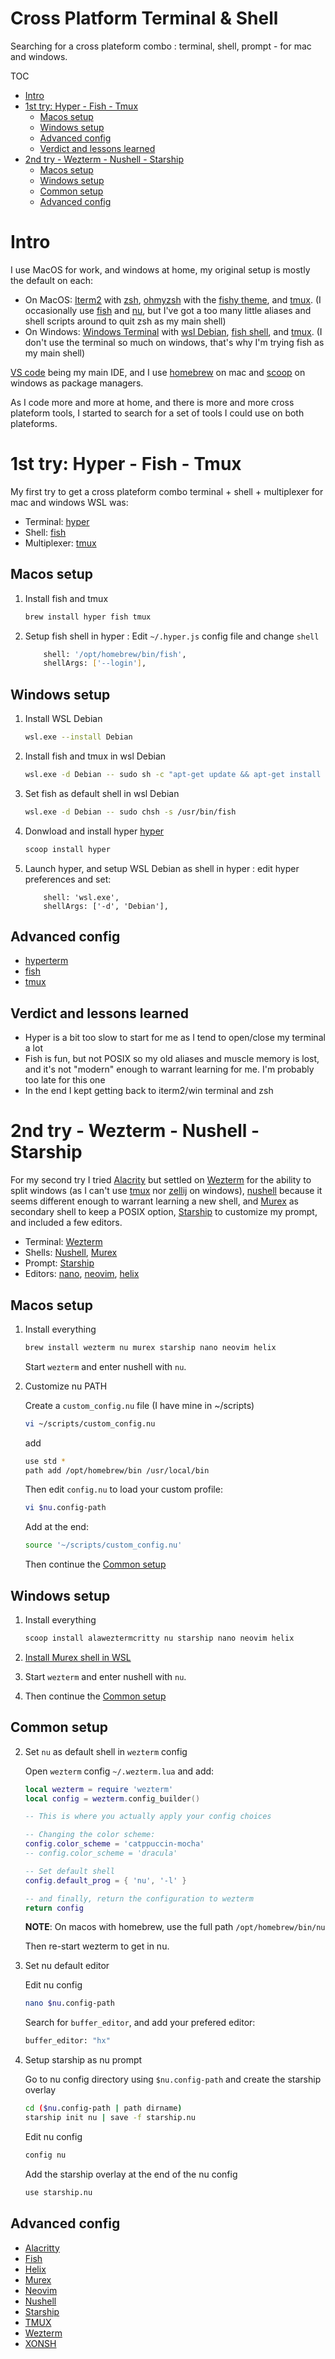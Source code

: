 # Cross Platform Terminal & Shell <!-- omit in toc -->
Searching for a cross plateform combo : terminal, shell, prompt - for mac and windows.

TOC
- [Intro](#intro)
- [1st try: Hyper - Fish - Tmux](#1st-try-hyper---fish---tmux)
	- [Macos setup](#macos-setup)
	- [Windows setup](#windows-setup)
	- [Advanced config](#advanced-config)
	- [Verdict and lessons learned](#verdict-and-lessons-learned)
- [2nd try - Wezterm - Nushell - Starship](#2nd-try---wezterm---nushell---starship)
	- [Macos setup](#macos-setup-1)
	- [Windows setup](#windows-setup-1)
	- [Common setup](#common-setup)
	- [Advanced config](#advanced-config-1)

# Intro

I use MacOS for work, and windows at home, my original setup is mostly the default on each:

- On MacOS: [Iterm2](https://iterm2.com/) with [zsh](https://www.zsh.org/), [ohmyzsh](https://ohmyz.sh/) with the [fishy theme](https://github.com/ohmyzsh/ohmyzsh/wiki/Themes#fishy), and [tmux](https://github.com/tmux/tmux/wiki). (I occasionally use [fish](https://fishshell.com/) and [nu](https://www.nushell.sh/), but I've got a too many little aliases and shell scripts around to quit zsh as my main shell)
- On Windows: [Windows Terminal](https://aka.ms/terminal) with [wsl Debian](https://wiki.debian.org/InstallingDebianOn/Microsoft/Windows/SubsystemForLinux), [fish shell](https://fishshell.com/), and [tmux](https://github.com/tmux/tmux/wiki). (I don't use the terminal so much on windows, that's why I'm trying fish as my main shell)

[VS code](https://code.visualstudio.com/) being my main IDE, and I use [homebrew](https://brew.sh/) on mac and [scoop](https://scoop.sh/) on windows as package managers.

As I code more and more at home, and there is more and more cross plateform tools, I started to search for a set of tools I could use on both plateforms.

# 1st try: Hyper - Fish - Tmux

My first try to get a cross plateform combo terminal + shell + multiplexer for mac and windows WSL was:

- Terminal: [hyper](https://hyper.is/)
- Shell: [fish](https://fishshell.com/)
- Multiplexer: [tmux](https://github.com/tmux/tmux/wiki)

## Macos setup

1. Install fish and tmux
	```sh
	brew install hyper fish tmux
	```
2. Setup fish shell in hyper : Edit `~/.hyper.js` config file and change `shell`
	```sh
		shell: '/opt/homebrew/bin/fish',
		shellArgs: ['--login'],
	```

## Windows setup

1. Install WSL Debian
	```sh
	wsl.exe --install Debian
	```
1. Install fish and tmux in wsl Debian
	```sh
	wsl.exe -d Debian -- sudo sh -c "apt-get update && apt-get install fish tmux"
	```
1. Set fish as default shell in wsl Debian
	```sh
	wsl.exe -d Debian -- sudo chsh -s /usr/bin/fish
	```
1. Donwload and install hyper [hyper](https://hyper.is/)
	```sh
	scoop install hyper
	```
1. Launch hyper, and setup WSL Debian as shell in hyper : edit hyper preferences and set:
	```
		shell: 'wsl.exe',
		shellArgs: ['-d', 'Debian'],
	```

## Advanced config

- [hyperterm](./advanced_configs/hyperterm.md)
- [fish](./advanced_configs/fish.md)
- [tmux](./advanced_configs/tmux.md)

## Verdict and lessons learned
- Hyper is a bit too slow to start for me as I tend to open/close my terminal a lot
- Fish is fun, but not POSIX so my old aliases and muscle memory is lost, and it's not "modern" enough to warrant learning for me. I'm probably too late for this one
- In the end I kept getting back to iterm2/win terminal and zsh

# 2nd try - Wezterm - Nushell - Starship

For my second try I tried [Alacrity](https://alacritty.org/) but settled on [Wezterm](https://wezfurlong.org/wezterm/index.html) for the ability to split windows (as I can't use [tmux](https://github.com/tmux/tmux/wiki) nor [zellij](https://zellij.dev/) on windows), [nushell](https://www.nushell.sh/) because it seems different enough to warrant learning a new shell, and [Murex](https://murex.rocks/) as secondary shell to keep a POSIX option, [Starship](https://starship.rs/) to customize my prompt, and included a few editors.

- Terminal: [Wezterm](https://wezfurlong.org/wezterm/index.html)
- Shells: [Nushell](https://www.nushell.sh/), [Murex](https://murex.rocks/)
- Prompt: [Starship](https://starship.rs/)
- Editors: [nano](https://www.nano-editor.org/), [neovim](https://neovim.io/), [helix](https://helix-editor.com/)
  
## Macos setup

1. Install everything

	```sh
	brew install wezterm nu murex starship nano neovim helix
	```
	Start `wezterm` and enter nushell with `nu`.

2. Customize nu PATH

	Create a `custom_config.nu` file (I have mine in ~/scripts)
	```sh
	vi ~/scripts/custom_config.nu
	```
	add
	```sh
	use std *
	path add /opt/homebrew/bin /usr/local/bin
	```
	
	Then edit `config.nu` to load your custom profile:
	```sh
	vi $nu.config-path
	```
	
	Add at the end:
	```sh
	source '~/scripts/custom_config.nu' 
	```
	Then continue the [Common setup](#common-setup)
 	
## Windows setup

1. Install everything
   
	```sh
	scoop install alaweztermcritty nu starship nano neovim helix
	```

2. [Install Murex shell in WSL](./advanced_configs/murex.md#windows-with-wsl)

3. Start `wezterm` and enter nushell with `nu`.

4. Then continue the [Common setup](#common-setup)

## Common setup

2. Set `nu` as default shell in `wezterm` config
   
	Open `wezterm` config `~/.wezterm.lua` and add:

	```lua
	local wezterm = require 'wezterm'
	local config = wezterm.config_builder()

	-- This is where you actually apply your config choices

	-- Changing the color scheme:
	config.color_scheme = 'catppuccin-mocha'
	-- config.color_scheme = 'dracula'

	-- Set default shell
	config.default_prog = { 'nu', '-l' }

	-- and finally, return the configuration to wezterm
	return config
	```

	**NOTE**: On macos with homebrew, use the full path `/opt/homebrew/bin/nu`

	Then re-start wezterm to get in nu.

3. Set nu default editor
   
	Edit nu config
	```sh
	nano $nu.config-path
	```
	Search for `buffer_editor`, and add your prefered editor:
	```sh
	buffer_editor: "hx" 
	```
 
4. Setup starship as nu prompt
  
  	Go to nu config directory using `$nu.config-path` and create the starship overlay
	```sh
	cd ($nu.config-path | path dirname)
	starship init nu | save -f starship.nu
	```
  	Edit nu config
	```sh
	config nu
	```
	Add the starship overlay at the end of the nu config
	```sh
	use starship.nu
	```

## Advanced config

- [Alacritty](./advanced_configs/alacritty.md)
- [Fish](./advanced_configs/fish.md)
- [Helix](./advanced_configs/helix.md)
- [Murex](./advanced_configs/murex.md)
- [Neovim](./advanced_configs/neovim.md)
- [Nushell](./advanced_configs/nushell.md)
- [Starship](./advanced_configs/starship.md)
- [TMUX](./advanced_configs/tmux.md)
- [Wezterm](./advanced_configs/wezterm.md)
- [XONSH](./advanced_configs/xonsh.md)
